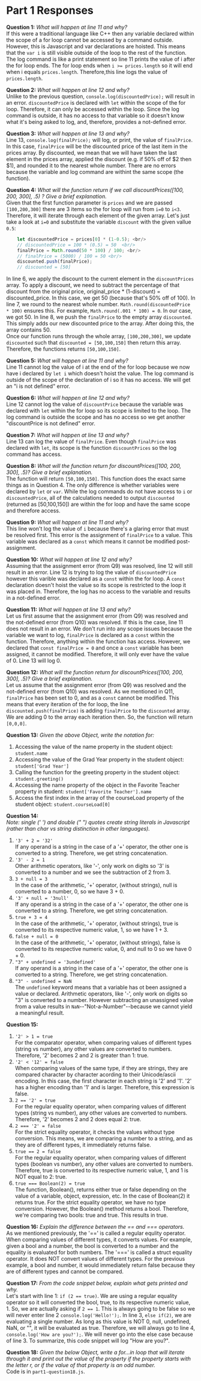 # Part 1 Responses

**Question 1:** *What will happen at line 11 and why?* <br/>
If this were a traditional language like C++ then any variable declared within the scope of a for loop cannot be accessed by a command outside. However, this is Javascript and var declarations are hoisted. This means that the `var i` is still visible outside of the loop to the rest of the function. The log command is like a print statement so line 11 prints the value of i after the for loop ends. The for loop ends when `i >= prices.length` so it will end when i equals `prices.length`. Therefore,this line logs the value of `prices.length`.

**Question 2:** *What will happen at line 12 and why?* <br/>
Unlike to the previous question, `console.log(discountedPrice);` will result in an error. `discountedPrice` is declared with `let` within the scope of the for loop. Therefore, it can only be accessed within the loop. Since the log command is outside, it has no access to that variable so it doesn't know what it's being asked to log, and, therefore, provides a not-defined error.

**Question 3:** *What will happen at line 13 and why?* <br/>
Line 13, `console.log(finalPrice);` will log, or print, the value of `finalPrice`. In this case, `finalPrice` will be the discounted price of the last item in the prices array. By discounted, we mean that we will have taken the last element in the prices array, applied the discount (e.g. if 50% off of $2 then $1), and rounded it to the nearest whole number. There are no errors because the variable and log command are withint the same scope (the function).

**Question 4:** *What will the function return if we call discountPrices([100, 200, 300], .5) ? Give a brief explanation.* <br/>
Given that the first function parameter is `prices` and we are passed `[100,200,300]` there are 3 items so the for loop will run from `i=0` to `i<3`. Therefore, it will iterate through each element of the given array. Let's just take a look at `i=0` and substitute the variable `discount` with the given vallue `0.5`: <br/>
```javascript
    let discountedPrice = prices[0] * (1-0.5); <br/>  
    // discountedPrice = 100 * (0.5) = 50  <br/>
    finalPrice = Math.round(50 * 100) / 100; <br/>          
    // finalPrice = (5000) / 100 = 50 <br/>
    discounted.push(finalPrice);
    // discounted = [50]
```
In line 6, we apply the discount to the current element in the `discountPrices` array. To apply a discount, we need to subtract the percentage of that discount from the original price, original_price * (1-discount) = discounted_price. In this case, we get 50 (because that's 50% off of 100). In line 7, we round to the nearest whole number. `Math.round(discountedPrice * 100)` ensures this. For example, `Math.round(.001 * 100) = 0`. In our case, we got 50. In line 8, we push the `finalPrice` to the empty array `discounted`. This simply adds our new discounted price to the array. After doing this, the array contains 50. <br/>
Once our function runs through the whole array, `[100,200,300]`, we update `discounted` such that `discounted = [50,100,150]` then return this array. Therefore, the functions returns `[50,100,150]`.

**Question 5:** *What will happen at line 11 and why?* <br/>
Line 11 cannot log the value of i at the end of the for loop because we now have i declared by `let i` which doesn't hoist the value. The log command is outside of the scope of the declaration of i so it has no access. We will get an "i is not defined" error.

**Question 6:** *What will happen at line 12 and why?* <br/>
Line 12 cannot log the value of `discountPrice` because the variable was declared with `let` within the for loop so its scope is limited to the loop. The log command is outside the scope and has no access so we get another "discountPrice is not defined" error.

**Question 7:** *What will happen at line 13 and why?* <br/>
Line 13 can log the value of `finalPrice`. Even though `finalPrice` was declared with `let`, its scope is the function `discountPrices` so the log command has access.

**Question 8:** *What will the function return for discountPrices([100, 200, 300], .5)? Give a brief explanation.* <br/>
The function will return `[50,100,150]`. This function does the exact same things as in Question 4. The only difference is whether variables were declared by `let` or `var`. While the log commands do not have access to `i` or `discountedPrice`, all of the calculations needed to output `discounted` (returned as [50,100,150]) are within the for loop and have the same scope and therefore access.

**Question 9:** *What will happen at line 11 and why?* <br/>
This line won't log the value of `i` because there's a glaring error that must be resolved first. This error is the assignment of `finalPrice` to a value. This variable was declared as a `const` which means it cannot be modified post-assignment. 

**Question 10:** *What will happen at line 12 and why?* <br/>
Assuming that the assignment error (from Q9) was resolved, line 12 will still result in an error. Line 12 is trying to log the value of `discountedPrice` however this varible was declared as a `const` within the for loop. A `const` declaration doesn't hoist the value so its scope is restricted to the loop it was placed in. Therefore, the log has no access to the variable and results in a not-defined error.

**Question 11:** *What will happen at line 13 and why?* <br/>
Let us first assume that the assignment error (from Q9) was resolved and the not-defined error (from Q10) was resolved. If this is the case, line 11 does not result in an error. We don't run into any scope issues because the variable we want to log, `finalPrice` is declared as a `const` within the function. Therefore, anything within the function has access. However, we declared that `const finalPrice = 0` and once a `const` variable has been assigned, it cannot be modified. Therefore, it will only ever have the value of 0. Line 13 will log 0.


**Question 12:** *What will the function return for discountPrices([100, 200, 300], .5)? Give a brief explanation.* <br/>
Let us assume that the assignment error (from Q9) was resolved and the not-defined error (from Q10) was resolved. As we mentioned in Q11, `finalPrice` has been set to 0, and as a `const` cannot be modified. This means that every iteration of the for loop, the line `discounted.push(finalPrice)` is adding `finalPrice` to the `discounted` array. We are adding 0 to the array each iteration then. So, the function will return `[0,0,0]`.

**Question 13:** *Given the above Object, write the notation for:*
1. Accessing the value of the name property in the student object: `student.name`
2. Accessing the value of the Grad Year property in the student object: `student['Grad Year']`
3. Calling the function for the greeting property in the student object: `student.greeting()`
4. Accessing the name property of the object in the Favorite Teacher property in student: `student['Favorite Teacher'].name`
5. Access the first index in the array of the courseLoad property of the student object: `student.courseLoad[0]` 

**Question 14:** <br/>
*Note: single (' ') and double (" ") quotes create string literals in Javascript (rather than char vs string distinction in other languages).* <br/>
1. `'3' + 2 = '32'` <br/>
   If any operand is a string in the case of a '+' operator, the other one is converted to a string. Therefore, we get string concatenation. <br/>
2. `'3' - 2 = 1` <br/>
   Other arithmetic operators, like '-', only work on digits so '3' is converted to a number and we see the subtraction of 2 from 3. <br/>
3. `3 + null = 3` <br/>
   In the case of the arithmetic, '+' operator, (without strings), null is converted to a number, 0, so we have 3 + 0.  <br/>
4. `'3' + null = '3null'` <br/>
   If any operand is a string in the case of a '+' operator, the other one is converted to a string. Therefore, we get string concatenation. <br/>
5. `true + 3 = 4` <br/>
   In the case of the arithmetic, '+' operator, (without strings), true is converted to its respective numeric value, 1, so we have 1 + 3.  <br/>
6. `false + null = 0` <br/>
   In the case of the arithmetic, '+' operator, (without strings), false is converted to its respective numeric value, 0, and null to 0 so we have 0 + 0.  <br/>
7. `"3" + undefined = '3undefined'` <br/>
   If any operand is a string in the case of a '+' operator, the other one is converted to a string. Therefore, we get string concatenation. <br/>
8. `"3" - undefined = NaN` <br/>
   The `undefined` keyword means that a variable has ot been assigned a value or declared. Arithmetic operators, like '-', only work on digits so "3" is converted to a number. However subtracting an unassigned value from a value results in `NaN`--"Not-a-Number"--because we cannot yield a meaningful result. <br/>

**Question 15:** <br/>
1. `'2' > 1 = true` <br/>
   For the comparator operator, when comparing values of different types (string vs number), any other values are converted to numbers. Therefore, '2' becomes 2 and 2 is greater than 1: true. <br/>
2. `'2' < '12' = false` <br/>
   When comparing values of the same type, if they are strings, they are compared character by character acording to their Unicode/ascii encoding. In this case, the first character in each string is '2' and '1'. '2' has a higher encoding than '1' and is larger. Therefore, this expression is false.  <br/>
3. `2 == '2' = true` <br/>
   For the regular equality operator, when comparing values of different types (string vs number), any other values are converted to numbers. Therefore, '2' becomes 2 and 2 does equal 2: true. <br/>
4. `2 === '2' = false` <br/>
   For the strict equality operator, it checks the values without type conversion. This means, we are comparing a number to a string, and as they are of different types, it immediately returns false. <br/>
5. `true == 2 = false` <br/>
   For the regular equality operator, when comparing values of different types (boolean vs number), any other values are converted to numbers. Therefore, true is converted to its respective numeric value, 1, and 1 is NOT equal to 2: true. <br/>
6. `true === Boolean(2) = true` <br/>
   The function, Boolean(), returns either true or false depending on the value of a variable, object, expression, etc. In the case of Boolean(2) it returns true. For the strict equality operator, we have no type conversion. However, the Boolean() method returns a bool. Therefore, we're comparing two bools: true and true. This results in true. <br/>

**Question 16:** *Explain the difference between the == and === operators.* <br/>
As we mentioned previously, the '==' is called a regular equlity operator. When comparing values of different types, it converts values. For example, given a bool and a number, the bool is converted to a number and the equality is evaluated for both numbers. The '===' is called a struct equality operator. It does NOT convert values of different types. For the previous example, a bool and number, it would immediately return false because they are of different types and cannot be compared.

**Question 17:** *From the code snippet below, explain what gets printed and why.* <br/>
Let's start with line 1: `if (2 == true)`. We are using a regular equality operator so it will converted the bool, true, to its respective numeric value, 1. So, we are actually asking if `2 == 1`. This is always going to be false so we will never enter line 2 `console.log('Hello!');`. In line 3, `else if(2)`, we are evaluating a single number. As long as this value is NOT 0, null, undefined, NaN, or "", it will be evaluated as true. Therefore, we will always go to line 4, `console.log('How are you?');`. We will never go into the else case because of line 3. To summarize, this code snippet will log "How are you?".

**Question 18:** *Given the below Object, write a for...in loop that will iterate through it and print out the value of the property if the property starts with the letter r, or if the value of that property is an odd number.* <br/>
Code is in `part1-question18.js`.

